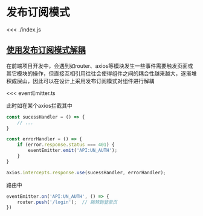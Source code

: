 # 发布订阅模式

<<< ./index.js

## [使用发布订阅模式解耦](https://www.bilibili.com/video/BV1U36GYsE5c/?spm_id_from=333.1387.upload.video_card.click&vd_source=13577946ef3878abe2197cc65b72005c)

在前端项目开发中，会遇到如router、axios等模块发生一些事件需要触发页面或其它模块的操作，但直接互相引用往往会使得组件之间的耦合性越来越大，逐渐堆积成屎山，因此可以在设计上采用发布订阅模式对组件进行解耦

<<< eventEmitter.ts

此时如在某个axios拦截其中
```js
const sucessHandler = () => {
    // ...
}

const errorHandler = () => {
    if (error.response.status === 401) {
        eventEmitter.emit('API:UN_AUTH');
    }
}

axios.intercepts.response.use(sucessHandler, errorHandler);
```
路由中
```js
eventEmitter.on('API:UN_AUTH', () => {
    router.push('/login');  // 跳转到登录页
})
```